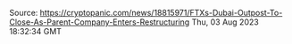 Source: https://cryptopanic.com/news/18815971/FTXs-Dubai-Outpost-To-Close-As-Parent-Company-Enters-Restructuring
Thu, 03 Aug 2023 18:32:34 GMT
